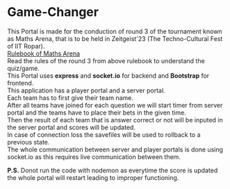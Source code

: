 # Game-Changer
This Portal is made for the conduction of round 3 of the tournament known as Maths Arena, that is to be held in Zeitgeist'23 (The Techno-Cultural Fest of IIT Ropar).<br />
[Rulebook of Maths Arena](https://drive.google.com/file/d/1d_zkISCEvcWnHpvPraRB3ixHazYmDErU/view)<br />
Read the rules of the round 3 from above rulebook to understand the quiz/game. <br />
This Portal uses __express__ and __socket.io__ for backend and __Bootstrap__ for frontend.<br />
This application has a player portal and a server portal.<br />
Each team has to first give their team name.<br />
After all teams have joined for each question we will start timer from server portal and the teams have to place their bets in the given time.<br />
Then the result of each team that is answer correct or not will be inputed in the server portal and scores will be updated.<br />
In case of connection loss the savefiles will be used to rollback to a previous state.<br />
The whole communication between server and player portals is done using socket.io as this requires live communication between them.<br />

__P.S.__ Donot run the code with nodemon as everytime the score is updated the whole portal will restart leading to improper functioning.
